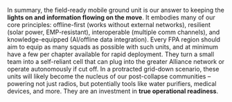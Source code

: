 In summary, the field-ready mobile ground unit is our answer to keeping the **lights on and information flowing on the move**. It embodies many of our core principles: offline-first (works without external networks), resilient (solar power, EMP-resistant), interoperable (multiple comm channels), and knowledge-equipped (AI/offline data integration). Every FPA region should aim to equip as many squads as possible with such units, and at minimum have a few per chapter available for rapid deployment. They turn a small team into a self-reliant cell that can plug into the greater Alliance network or operate autonomously if cut off. In a protracted grid-down scenario, these units will likely become the nucleus of our post-collapse communities – powering not just radios, but potentially tools like water purifiers, medical devices, and more. They are an investment in **true operational readiness**.